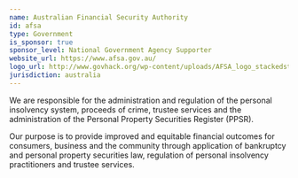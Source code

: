 ```yaml
---
name: Australian Financial Security Authority
id: afsa
type: Government
is_sponsor: true
sponsor_level: National Government Agency Supporter
website_url: https://www.afsa.gov.au/
logo_url: http://www.govhack.org/wp-content/uploads/AFSA_logo_stackedstrip_blk_lrg-1.jpg
jurisdiction: australia
---
```


We are responsible for the administration and regulation of the personal insolvency system, proceeds of crime, trustee services and the administration of the Personal Property Securities Register (PPSR).

Our purpose is to provide improved and equitable financial outcomes for consumers, business and the community through application of bankruptcy and personal property securities law, regulation of personal insolvency practitioners and trustee services.